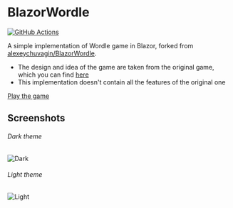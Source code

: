 # BlazorWordle

[![GitHub Actions][githubactionslogo]][githubactionslink]

A simple implementation of Wordle game in Blazor, forked from [alexeychuvagin/BlazorWordle](https://github.com/alexeychuvagin/BlazorWordle).

- The design and idea of the game are taken from the original game, which you can find [here](https://www.powerlanguage.co.uk/wordle/)
- This implementation doesn't contain all the features of the original one

[Play the game](https://eduherminio.github.io/BlazorWordle/)

## Screenshots

###### Dark theme

![Dark](/screenshots/dark.png)

###### Light theme

![Light](/screenshots/light.png)

[githubactionslogo]: https://github.com/eduherminio/BlazorWordle/workflows/Deploy%20to%20GitHub%20Pages/badge.svg
[githubactionslink]: https://github.com/eduherminio/BlazorWordle/actions
